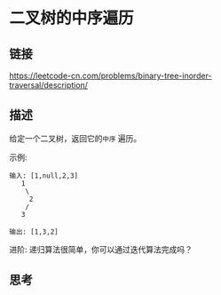 # 二叉树的中序遍历

## 链接
https://leetcode-cn.com/problems/binary-tree-inorder-traversal/description/

## 描述
给定一个二叉树，返回它的`中序` 遍历。  

示例: 
```text
输入: [1,null,2,3]
   1
    \
     2
    /
   3

输出: [1,3,2]
```

进阶: 递归算法很简单，你可以通过迭代算法完成吗？

## 思考



